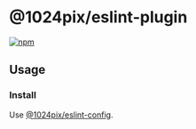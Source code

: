 # @1024pix/eslint-plugin

[![npm](https://img.shields.io/npm/v/@1024pix/eslint-plugin)](https://npmjs.com/package/@1024pix/eslint-plugin)

## Usage

### Install

Use [@1024pix/eslint-config](https://github.com/1024pix/eslint-config/).
